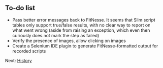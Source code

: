 To-do list
----------

- Pass better error messages back to FitNesse. It seems that Slim script tables
  only support true/false results, with no clear way to report on what went
  wrong (aside from raising an exception, which even then curiously does not
  mark the step as failed)
- Verify the presence of images, allow clicking on images
- Create a Selenium IDE plugin to generate FitNesse-formatted output for
  recorded scripts

Next: [History](history.md)
